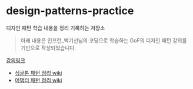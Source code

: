 # design-patterns-practice
디자인 패턴 학습 내용을 정리 기록하는 저장소

> 아래 내용은 인프런_백기선님의 코딩으로 학습하는 GoF의 디자인 패턴 강의를 기반으로 작성되었습니다.

[강의링크](https://www.inflearn.com/course/%EB%94%94%EC%9E%90%EC%9D%B8-%ED%8C%A8%ED%84%B4/dashboard)
- [싱글톤 패턴 정리 wiki](https://github.com/Hambak-note/learning-design-patterns/wiki/%EC%8B%B1%EA%B8%80%ED%86%A4-%ED%8C%A8%ED%84%B4(Singleton)-%ED%8C%A8%ED%84%B4)
- [어댑터 패턴 정리 wiki](https://github.com/Hambak-note/design-patterns-practice/wiki/%EC%96%B4%EB%8C%91%ED%84%B0(Adapter)-%ED%8C%A8%ED%84%B4)

